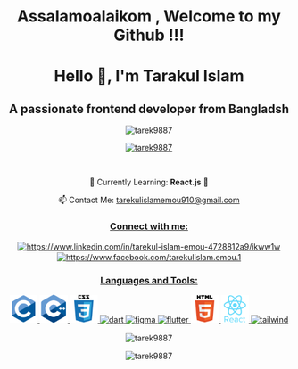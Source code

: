 
<html lang="en">
<head>
      <meta charset="UTF-8">
      <meta name="viewport" content="width=device-width, initial-scale=1.0">
</head>
<body>
      <h1 align="center">Assalamoalaikom , Welcome to my Github !!!</h1>
      <h1 align="center">Hello 👋, I'm Tarakul Islam</h1>
      <h2 align="center">A passionate frontend developer from Bangladsh</h2>
      <p align="center"> <img src="https://komarev.com/ghpvc/?username=tarek9887&label=Profile%20views&color=0e75b6&style=flat" alt="tarek9887" /> </p>
      <p align="center"> <a href="https://github.com/ryo-ma/github-profile-trophy"><img src="https://github-profile-trophy.vercel.app/?username=tarek9887" alt="tarek9887" /></a> </p>
      <p align="center"> <a href="https://twitter.com/" target="blank"><img src="https://img.shields.io/twitter/follow/?logo=twitter&style=for-the-badge" alt="" /></a> </p>
        <p align="center">🌱 Currently Learning: <strong>React.js</strong> 🚀</p>
        <p align="center">📫 Contact Me: <a href="mailto:tarekulislamemou910@gmail.com">tarekulislamemou910@gmail.com</a></p>
       <h3 align="center"><u>Connect with me:</u></h3>
       <p align="center">
       <a href="https://linkedin.com/in/https://www.linkedin.com/in/tarekul-islam-emou-4728812a9/ikww1w" target="blank"><img align="center" src="https://raw.githubusercontent.com/rahuldkjain/github-profile-readme-generator/master/src/images/icons/Social/linked-in-alt.svg" alt="https://www.linkedin.com/in/tarekul-islam-emou-4728812a9/ikww1w" height="30" width="40" /></a>
       <a href="https://fb.com/https://www.facebook.com/tarekulislam.emou.1" target="blank"><img align="center" src="https://raw.githubusercontent.com/rahuldkjain/github-profile-readme-generator/master/src/images/icons/Social/facebook.svg" alt="https://www.facebook.com/tarekulislam.emou.1" height="30" width="40" /></a>
        </p>
       <h3 align="center"><u>Languages and Tools:</u></h3>
       <p align="center"> <a href="https://www.cprogramming.com/" target="_blank" rel="noreferrer"> <img src="https://raw.githubusercontent.com/devicons/devicon/master/icons/c/c-original.svg" alt="c" width="50" height="50"/> </a> <a href="https://www.w3schools.com/cpp/" target="_blank" rel="noreferrer"> <img src="https://raw.githubusercontent.com/devicons/devicon/master/icons/cplusplus/cplusplus-original.svg" alt="cplusplus" width="50" height="50"/> </a> <a href="https://www.w3schools.com/css/" target="_blank" rel="noreferrer"> <img src="https://raw.githubusercontent.com/devicons/devicon/master/icons/css3/css3-original-wordmark.svg" alt="css3" width="50" height="50"/> </a> <a href="https://dart.dev" target="_blank" rel="noreferrer"> <img src="https://www.vectorlogo.zone/logos/dartlang/dartlang-icon.svg" alt="dart" width="50" height="50"/> </a> <a href="https://www.figma.com/" target="_blank" rel="noreferrer"> <img src="https://www.vectorlogo.zone/logos/figma/figma-icon.svg" alt="figma" width="50" height="50"/> </a> <a href="https://flutter.dev" target="_blank" rel="noreferrer"> <img src="https://www.vectorlogo.zone/logos/flutterio/flutterio-icon.svg" alt="flutter"width="50" height="50"/> </a> <a href="https://www.w3.org/html/" target="_blank" rel="noreferrer"> <img src="https://raw.githubusercontent.com/devicons/devicon/master/icons/html5/html5-original-wordmark.svg" alt="html5" width="50" height="50"/> </a> <a href="https://reactjs.org/" target="_blank" rel="noreferrer"> <img src="https://raw.githubusercontent.com/devicons/devicon/master/icons/react/react-original-wordmark.svg" alt="react" width="50" height="50"/> </a> <a href="https://tailwindcss.com/" target="_blank" rel="noreferrer"> <img src="https://www.vectorlogo.zone/logos/tailwindcss/tailwindcss-icon.svg" alt="tailwind" width="50" height="50"/> </a> </p>
       <p align="center"><img align="center" src="https://github-readme-stats.vercel.app/api/top-langs?username=tarek9887&show_icons=true&locale=en&layout=compact" alt="tarek9887" /></p>
       <p align="center" ><img align="center" src="https://github-readme-streak-stats.herokuapp.com/?user=tarek9887&" alt="tarek9887" /></p>

</body>
</html>
